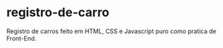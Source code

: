 # registro-de-carro
Registro de carros feito em HTML, CSS e Javascript puro como pratica de Front-End.
